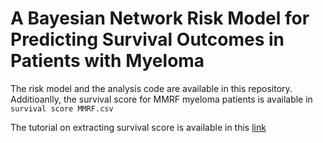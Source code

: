 # A Bayesian Network Risk Model for Predicting Survival Outcomes in Patients with Myeloma
The risk model and the analysis code are available in this repository. Additioanlly, the survival score for MMRF myeloma patients is available in ```survival score MMRF.csv```

The tutorial on extracting survival score is available in this [link](https://chungkok.github.io/bnms/)
